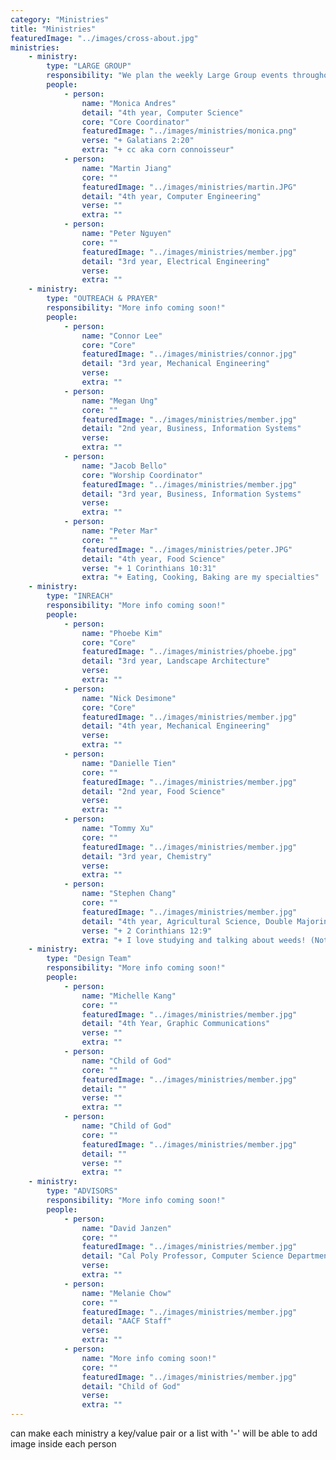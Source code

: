 ```yaml
---
category: "Ministries"
title: "Ministries"
featuredImage: "../images/cross-about.jpg"
ministries:
    - ministry:
        type: "LARGE GROUP"
        responsibility: "We plan the weekly Large Group events throughout the school year. From icebreakers and post large group events to activities and speakers, we try to make Large Group as God-centered and engaging as possible!"
        people:
            - person:
                name: "Monica Andres"
                detail: "4th year, Computer Science"
                core: "Core Coordinator"
                featuredImage: "../images/ministries/monica.png"
                verse: "+ Galatians 2:20"
                extra: "+ cc aka corn connoisseur"
            - person:
                name: "Martin Jiang"
                core: ""
                featuredImage: "../images/ministries/martin.JPG"
                detail: "4th year, Computer Engineering"
                verse: ""
                extra: ""
            - person:
                name: "Peter Nguyen"
                core: ""
                featuredImage: "../images/ministries/member.jpg"
                detail: "3rd year, Electrical Engineering"
                verse:
                extra: ""
    - ministry:
        type: "OUTREACH & PRAYER"
        responsibility: "More info coming soon!"
        people:
            - person:
                name: "Connor Lee"
                core: "Core"
                featuredImage: "../images/ministries/connor.jpg"
                detail: "3rd year, Mechanical Engineering"
                verse:
                extra: ""
            - person:
                name: "Megan Ung"
                core: ""
                featuredImage: "../images/ministries/member.jpg"
                detail: "2nd year, Business, Information Systems"
                verse:
                extra: ""
            - person:
                name: "Jacob Bello"
                core: "Worship Coordinator"
                featuredImage: "../images/ministries/member.jpg"
                detail: "3rd year, Business, Information Systems"
                verse:
                extra: ""
            - person:
                name: "Peter Mar"
                core: ""
                featuredImage: "../images/ministries/peter.JPG"
                detail: "4th year, Food Science"
                verse: "+ 1 Corinthians 10:31"
                extra: "+ Eating, Cooking, Baking are my specialties"
    - ministry:
        type: "INREACH"
        responsibility: "More info coming soon!"
        people:
            - person:
                name: "Phoebe Kim"
                core: "Core"
                featuredImage: "../images/ministries/phoebe.jpg"
                detail: "3rd year, Landscape Architecture"
                verse:
                extra: ""
            - person:
                name: "Nick Desimone"
                core: "Core"
                featuredImage: "../images/ministries/member.jpg"
                detail: "4th year, Mechanical Engineering"
                verse:
                extra: ""
            - person:
                name: "Danielle Tien"
                core: ""
                featuredImage: "../images/ministries/member.jpg"
                detail: "2nd year, Food Science"
                verse:
                extra: ""
            - person:
                name: "Tommy Xu"
                core: ""
                featuredImage: "../images/ministries/member.jpg"
                detail: "3rd year, Chemistry"
                verse:
                extra: ""
            - person:
                name: "Stephen Chang"
                core: ""
                featuredImage: "../images/ministries/member.jpg"
                detail: "4th year, Agricultural Science, Double Majoring in AEPS"
                verse: "+ 2 Corinthians 12:9"
                extra: "+ I love studying and talking about weeds! (Not the smoking kind!)"
    - ministry:
        type: "Design Team"
        responsibility: "More info coming soon!"
        people:
            - person:
                name: "Michelle Kang"
                core: ""
                featuredImage: "../images/ministries/member.jpg"
                detail: "4th Year, Graphic Communications"
                verse: ""
                extra: ""
            - person:
                name: "Child of God"
                core: ""
                featuredImage: "../images/ministries/member.jpg"
                detail: ""
                verse: ""
                extra: ""
            - person:
                name: "Child of God"
                core: ""
                featuredImage: "../images/ministries/member.jpg"
                detail: ""
                verse: ""
                extra: ""
    - ministry:
        type: "ADVISORS"
        responsibility: "More info coming soon!"
        people:
            - person:
                name: "David Janzen"
                core: ""
                featuredImage: "../images/ministries/member.jpg"
                detail: "Cal Poly Professor, Computer Science Department"
                verse:
                extra: ""
            - person:
                name: "Melanie Chow"
                core: ""
                featuredImage: "../images/ministries/member.jpg"
                detail: "AACF Staff"
                verse:
                extra: ""
            - person:
                name: "More info coming soon!"
                core: ""
                featuredImage: "../images/ministries/member.jpg"
                detail: "Child of God"
                verse:
                extra: ""
---
```

can make each ministry a key/value pair or a list with '-'
will be able to add image inside each person
